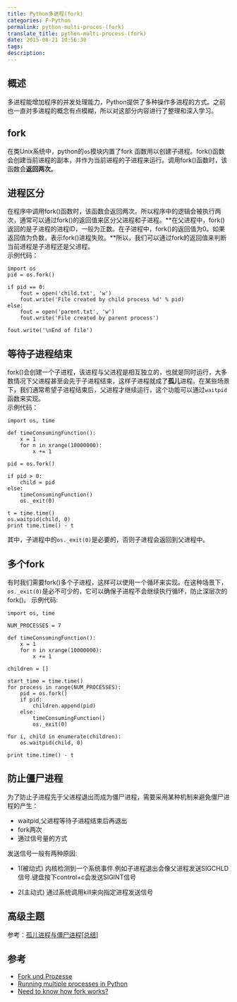 ```yaml
---
title: Python多进程(fork)
categories: F-Python
permalink: python-multi-proces-(fork)
translate_title: python-multi-process-(fork)
date: 2015-08-21 10:56:38
tags:
description:
---
```

## 概述
多进程能增加程序的并发处理能力，Python提供了多种操作多进程的方式。之前也一直对多进程的概念有点模糊，所以对这部分内容进行了整理和深入学习。

## fork
在类Unix系统中，python的`os`模块内置了fork 函数用以创建子进程。fork()函数会创建当前进程的副本，并作为当前进程的子进程来运行。调用fork()函数时，该函数会**返回两次**。

## 进程区分
在程序中调用fork()函数时，该函数会返回两次。所以程序中的逻辑会被执行两次，通常可以通过fork()的返回值来区分父进程和子进程。**在父进程中，fork()返回的是子进程的进程ID，一般为正数。在子进程中，fork()的返回值为0。如果返回值为负数，表示fork()进程失败。**所以，我们可以通过fork的返回值来判断当前进程是子进程还是父进程。  
示例代码：
```
import os
pid = os.fork()

if pid == 0:
    fout = open('child.txt', 'w')
    fout.write('File created by child process %d' % pid)
else:
    fout = open('parent.txt', 'w')
    fout.write('File created by parent process')

fout.write('\nEnd of file')
```

## 等待子进程结束
fork()会创建一个子进程，该进程与父进程是相互独立的，也就是同时运行，大多数情况下父进程甚至会先于子进程结束，这样子进程就成了**孤儿**进程。在某些场景下，我们通常希望子进程结束后，父进程才继续运行，这个功能可以通过`waitpid`函数来实现。  
示例代码：
```
import os, time

def timeConsumingFunction():
    x = 1
    for n in xrange(10000000):
        x += 1

pid = os.fork()

if pid > 0:
    child = pid
else:
    timeConsumingFunction()
    os._exit(0)

t = time.time()
os.waitpid(child, 0)
print time.time() - t
```
其中，子进程中的`os._exit(0)`是必要的，否则子进程会返回到父进程中。
## 多个fork
有时我们需要fork()多个子进程，这样可以使用一个循环来实现。在这种场景下，`os._exit(0)`是必不可少的，它可以确保子进程不会继续执行循环，防止深层次的fork()。
示例代码:
```
import os, time

NUM_PROCESSES = 7

def timeConsumingFunction():
    x = 1
    for n in xrange(10000000):
        x += 1

children = []

start_time = time.time()
for process in range(NUM_PROCESSES):
    pid = os.fork()
    if pid:
        children.append(pid)
    else:
        timeConsumingFunction()
        os._exit(0)

for i, child in enumerate(children):
    os.waitpid(child, 0)

print time.time() - t
```
## 防止僵尸进程
为了防止子进程先于父进程退出而成为僵尸进程，需要采用某种机制来避免僵尸进程的产生：
* waitpid,父进程等待子进程结束后再退出
* fork两次
* 通过信号量的方式

发送信号一般有两种原因:
* 1(被动式)  内核检测到一个系统事件.例如子进程退出会像父进程发送SIGCHLD信号.键盘按下control+c会发送SIGINT信号

* 2(主动式)  通过系统调用kill来向指定进程发送信号

## 高级主题
参考：[孤儿进程与僵尸进程[总结]](http://www.cnblogs.com/anker/p/3271773.html)

## 参考
* [Fork und Prozesse](http://www.python-course.eu/forking.php)
* [Running multiple processes in Python](http://www.petercollingridge.co.uk/blog/running-multiple-processes-python)
* [Need to know how fork works?](http://stackoverflow.com/questions/6011635/need-to-know-how-fork-aworks)